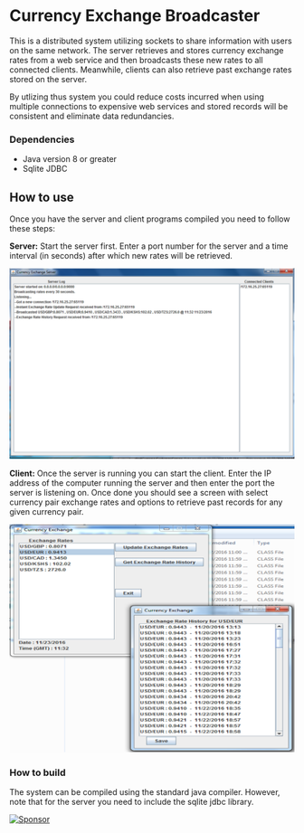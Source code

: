 # Currency Exchange Broadcaster

This is a distributed system utilizing sockets to share information with users on the same network. The server retrieves and stores currency exchange rates from a web service and then broadcasts these new rates to all connected clients. Meanwhile, clients can also retrieve past exchange rates stored on the server.

By utlizing thus system you could reduce costs incurred when using multiple connections to expensive web services and stored records will be consistent and eliminate data redundancies.

### Dependencies
* Java version 8 or greater
* Sqlite JDBC

## How to use
Once you have the server and client programs compiled you need to follow these steps:

**Server:**
Start the server first. Enter a port number for the server and a time interval (in seconds) after which new rates will be retrieved.

<img src="Resources/server.png" alt="server"/>

**Client:**
Once the server is running you can start the client. Enter the IP address of the computer running the server and then enter the port the server is listening on.
Once done you should see a screen with select currency pair exchange rates and options to retrieve past records for any given currency pair.

<img src="Resources/client.png" alt="client"/>

### How to build
The system can be compiled using the standard java compiler. However, note that for the server you need to include the sqlite jdbc library.

<a href="https://app.codesponsor.io/link/F7562BGJ3YiAu5CBEEerdT66/akapila011/Currency-Exchange-Broadcaster" rel="nofollow"><img src="https://app.codesponsor.io/embed/F7562BGJ3YiAu5CBEEerdT66/akapila011/Currency-Exchange-Broadcaster.svg" style="width: 888px; height: 68px;" alt="Sponsor" /></a>